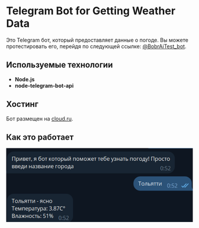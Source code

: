 # Telegram Bot for Getting Weather Data

Это Telegram бот, который предоставляет данные о погоде. Вы можете протестировать его, перейдя по следующей ссылке: [@BobrAiTest_bot](https://t.me/BobrAiTest_bot).

## Используемые технологии

- **Node.js**
- **node-telegram-bot-api**

## Хостинг

Бот размещен на [cloud.ru](https://cloud.ru).

## Как это работает

![Как это работает](images/expample.png)
